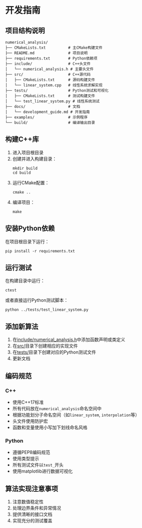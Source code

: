# 开发指南

## 项目结构说明

```
numerical_analysis/
├── CMakeLists.txt          # 主CMake构建文件
├── README.md               # 项目说明
├── requirements.txt        # Python依赖项
├── include/                # C++头文件
│   └── numerical_analysis.h # 主要头文件
├── src/                    # C++源代码
│   ├── CMakeLists.txt      # 源码构建文件
│   └── linear_system.cpp   # 线性系统求解实现
├── tests/                  # Python测试和可视化
│   ├── CMakeLists.txt      # 测试构建文件
│   └── test_linear_system.py # 线性系统测试
├── docs/                   # 文档
│   └── development_guide.md # 开发指南
├── examples/               # 示例程序
└── build/                  # 编译输出目录
```

## 构建C++库

1. 进入项目根目录
2. 创建并进入构建目录：
   ```
   mkdir build
   cd build
   ```
3. 运行CMake配置：
   ```
   cmake ..
   ```
4. 编译项目：
   ```
   make
   ```

## 安装Python依赖

在项目根目录下运行：

```
pip install -r requirements.txt
```

## 运行测试

在构建目录中运行：

```
ctest
```

或者直接运行Python测试脚本：

```
python ../tests/test_linear_system.py
```

## 添加新算法

1. 在[include/numerical_analysis.h](file:///home/xiezhenhui/CodeProject/numerical_analysis/include/numerical_analysis.h)中添加函数声明或类定义
2. 在[src/](file:///home/xiezhenhui/CodeProject/numerical_analysis/src/)目录下创建相应的实现文件
3. 在[tests/](file:///home/xiezhenhui/CodeProject/numerical_analysis/tests/)目录下创建对应的Python测试文件
4. 更新文档

## 编码规范

### C++
- 使用C++17标准
- 所有代码放在`numerical_analysis`命名空间中
- 根据功能划分子命名空间（如`linear_system`, `interpolation`等）
- 头文件使用防护宏
- 函数和变量使用小写加下划线命名风格

### Python
- 遵循PEP8编码规范
- 使用类型提示
- 所有测试文件以`test_`开头
- 使用matplotlib进行数据可视化

## 算法实现注意事项

1. 注意数值稳定性
2. 处理边界条件和异常情况
3. 提供清晰的接口文档
4. 实现充分的测试覆盖